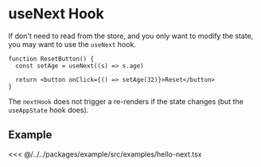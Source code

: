 # useNext Hook

If don't need to read from the store, and you only want to modify the state, you may want to use the `useNext` hook.

```tsx
function ResetButton() {
  const setAge = useNext((s) => s.age)

  return <button onClick={() => setAge(32)}>Reset</button>
}
```

The `nextHook` does not trigger a re-renders if the state changes (but the `useAppState` hook does).

## Example

<<< @/../../packages/example/src/examples/hello-next.tsx
